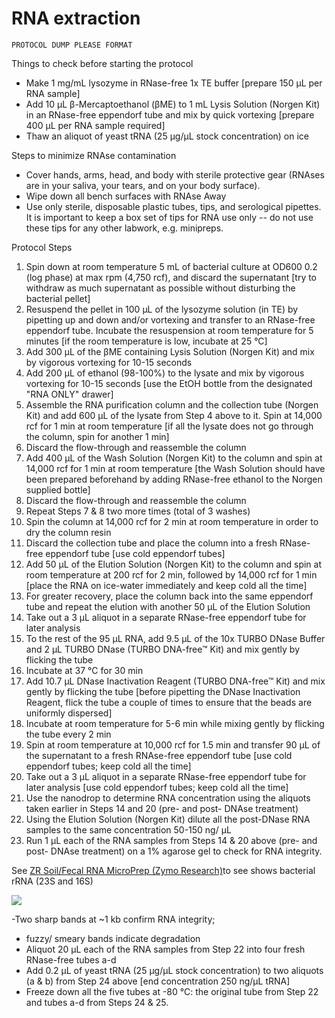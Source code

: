 # RNA extraction

`PROTOCOL DUMP PLEASE FORMAT`

Things to check before starting the protocol

* Make 1 mg/mL lysozyme in RNase-free 1x TE buffer \[prepare 150 µL per RNA sample\]
* Add 10 µL β-Mercaptoethanol \(βME\) to 1 mL Lysis Solution \(Norgen Kit\) in an RNase-free eppendorf tube and mix by quick vortexing \[prepare 400 µL per RNA sample required\]
* Thaw an aliquot of yeast tRNA \(25 µg/µL stock concentration\) on ice

Steps to minimize RNAse contamination

* Cover hands, arms, head, and body with sterile protective gear \(RNAses are in your saliva, your tears, and on your body surface\).
* Wipe down all bench surfaces with RNAse Away
* Use only sterile, disposable plastic tubes, tips, and serological pipettes. It is important to keep a box set of tips for RNA use only -- do not use these tips for any other labwork, e.g. minipreps.

Protocol Steps

1. Spin down at room temperature 5 mL of bacterial culture at OD600 0.2 \(log phase\) at max rpm \(4,750 rcf\), and discard the supernatant \[try to withdraw as much supernatant as possible without disturbing the bacterial pellet\]
2. Resuspend the pellet in 100 µL of the lysozyme solution \(in TE\) by pipetting up and down and/or vortexing and transfer to an RNase-free eppendorf tube. Incubate the resuspension at room temperature for 5 minutes \[if the room temperature is low, incubate at 25 °C\]
3. Add 300 µL of the βME containing Lysis Solution \(Norgen Kit\) and mix by vigorous vortexing for 10-15 seconds
4. Add 200 µL of ethanol \(98-100%\) to the lysate and mix by vigorous vortexing for 10-15 seconds \[use the EtOH bottle from the designated "RNA ONLY" drawer\]
5. Assemble the RNA purification column and the collection tube \(Norgen Kit\) and add 600 µL of the lysate from Step 4 above to it. Spin at 14,000 rcf for 1 min at room temperature \[if all the lysate does not go through the column, spin for another 1 min\]
6. Discard the flow-through and reassemble the column
7. Add 400 µL of the Wash Solution \(Norgen Kit\) to the column and spin at 14,000 rcf for 1 min at room temperature \[the Wash Solution should have been prepared beforehand by adding RNase-free ethanol to the Norgen supplied bottle\]
8. Discard the flow-through and reassemble the column
9. Repeat Steps 7 & 8 two more times \(total of 3 washes\)
10. Spin the column at 14,000 rcf for 2 min at room temperature in order to dry the column resin
11. Discard the collection tube and place the column into a fresh RNase-free eppendorf tube \[use cold eppendorf tubes\]
12. Add 50 µL of the Elution Solution \(Norgen Kit\) to the column and spin at room temperature at 200 rcf for 2 min, followed by 14,000 rcf for 1 min \[place the RNA on ice-water immediately and keep cold all the time\]
13. For greater recovery, place the column back into the same eppendorf tube and repeat the elution with another 50 µL of the Elution Solution
14. Take out a 3 µL aliquot in a separate RNase-free eppendorf tube for later analysis
15. To the rest of the 95 µL RNA, add 9.5 µL of the 10x TURBO DNase Buffer and 2 µL TURBO DNase \(TURBO DNA-free™ Kit\) and mix gently by flicking the tube
16. Incubate at 37 °C for 30 min
17. Add 10.7 µL DNase Inactivation Reagent \(TURBO DNA-free™ Kit\) and mix gently by flicking the tube \[before pipetting the DNase Inactivation Reagent, flick the tube a couple of times to ensure that the beads are uniformly dispersed\]
18. Incubate at room temperature for 5-6 min while mixing gently by flicking the tube every 2 min
19. Spin at room temperature at 10,000 rcf for 1.5 min and transfer 90 µL of the supernatant to a fresh RNAse-free eppendorf tube \[use cold eppendorf tubes; keep cold all the time\]
20. Take out a 3 µL aliquot in a separate RNase-free eppendorf tube for later analysis \[use cold eppendorf tubes; keep cold all the time\]
21. Use the nanodrop to determine RNA concentration using the aliquots taken earlier in Steps 14 and 20 \(pre- and post- DNAse treatment\)
22. Using the Elution Solution \(Norgen Kit\) dilute all the post-DNase RNA samples to the same concentration 50-150 ng/ µL
23. Run 1 µL each of the RNA samples from Steps 14 & 20 above \(pre- and post- DNAse treatment\) on a 1% agarose gel to check for RNA integrity.

See [ZR Soil/Fecal RNA MicroPrep \(Zymo Research\)](http://www.zymoresearch.com/rna/rna-isolation/soil-fecal-plant-rna/zr-soil-fecal-rna-microprep)to see shows bacterial rRNA \(23S and 16S\)

![](https://lh6.googleusercontent.com/EkuOhkphL6WlCx1cGxDrq1JvoERWL1yVCB_g5ZnTs_mxvoxmtin5PQX5gyL9OlksWHUi3bfYvda369tHjwQQdEFq8FxGbWJDKTyX3qxurCXDgB1lh5SbA47Vw6iKGCjhDg6Vs9yy)

-Two sharp bands at ~1 kb confirm RNA integrity;

* fuzzy/ smeary bands indicate degradation
* Aliquot 20 µL each of the RNA samples from Step 22 into four fresh RNase-free tubes a-d
* Add 0.2 µL of yeast tRNA \(25 µg/µL stock concentration\) to two aliquots \(a & b\) from Step 24 above \[end concentration 250 ng/µL tRNA\]
* Freeze down all the five tubes at -80 °C: the original tube from Step 22 and tubes a-d from Steps 24 & 25.

